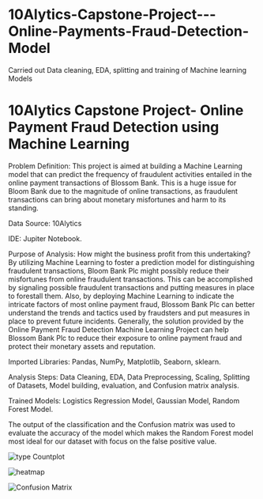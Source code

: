 # 10Alytics-Capstone-Project---Online-Payments-Fraud-Detection-Model
Carried out Data cleaning, EDA, splitting and training of Machine learning Models


# 10Alytics Capstone Project- Online Payment Fraud Detection using Machine Learning


Problem Definition: This project is aimed at building a Machine Learning model that can predict the frequency of fraudulent activities entailed in the online payment transactions of Blossom Bank. This is a huge issue for Bloom Bank due to the magnitude of online transactions, as fraudulent transactions can bring about monetary misfortunes and harm to its standing.

Data Source: 10Alytics

IDE: Jupiter Notebook.

Purpose of Analysis: How might the business profit from this undertaking? By utilizing Machine Learning to foster a prediction model for distinguishing fraudulent transactions, Bloom Bank Plc might possibly reduce their misfortunes from online fraudulent transactions. This can be accomplished by signaling possible fraudulent transactions and putting measures in place to forestall them. Also, by deploying Machine Learning to indicate the intricate factors of most online payment fraud, Blossom Bank Plc can better understand the trends and tactics used by fraudsters and put measures in place to prevent future incidents.
Generally, the solution provided by the Online Payment Fraud Detection Machine Learning Project can help Blossom Bank Plc to reduce their exposure to online payment fraud and protect their monetary assets and reputation.

Imported Libraries: Pandas, NumPy, Matplotlib, Seaborn, sklearn.

Analysis Steps: Data Cleaning, EDA, Data Preprocessing, Scaling, Splitting of Datasets, Model building, evaluation, and Confusion matrix analysis.

Trained Models: Logistics Regression Model, Gaussian Model, Random Forest Model.

The output of the classification and the Confusion matrix was used to evaluate the accuracy of the model which makes the Random Forest model most ideal for our dataset with focus on the false positive value.

![type Countplot](https://user-images.githubusercontent.com/129843384/230086918-e706c2da-d4b8-4dc8-9e94-f1c4943f5148.png)

![heatmap](https://user-images.githubusercontent.com/129843384/230086952-284386a8-ecbe-47cc-80dc-c302f9bd5b8e.png)

![Confusion Matrix](https://user-images.githubusercontent.com/129843384/230086990-7d11a4e6-2a21-4cca-b4c8-5e7a85b0f6ea.png)
